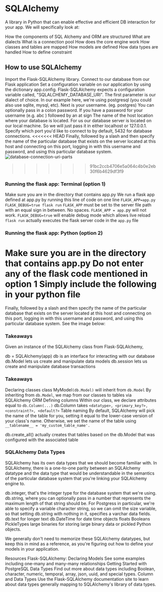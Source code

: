 # SQLAlchemy
A library in Python that can enable effective and efficient DB interaction for your app.
We will specifically look at:

How the components of SQL Alchemy and ORM are structured
What are dialects
What is a connection pool
How does the core engine work
How classes and tables are mapped
How models are defined
How data types are handled
How to define constraint

## How to use SQLAlchemy
Import the Flask-SQLAlchemy library.
Connect to our database from our Flask application
Set a configuration variable on our application by using the dictionary app.config. Flask-SQLAlchemy expects a configuration variable called, "SQLALCHEMY_DATABASE_URI".
The first parameter is our dialect of choice. In our example here, we're using postgresql (you could also use sqlite, mysql, etc).
Next is your username. (eg. postgres)
You can optionally pass in a colon password. If you have a password for your username (e.g. abc )
followed by an at sign
The name of the host location where your database is located.
For us our database server is located on our local machine. So we will just pass it in either localhost or 127.0.0.1.
Specify which port you'd like to connect to by default, 5432 for database connections.
<<<<<<< HEAD
Finally, followed by a slash and then specify the name of the particular database that exists on the server located at this host and connecting on this port, logging in with this username and password, and using this particular database system.
![database-connection-uri-parts](https://user-images.githubusercontent.com/60733003/182041499-e122f18c-27db-4515-94ac-a37d91202820.png)
>>>>>>> 91bc2ccb4706e5a064c4b0e2eb30f6b4629df3f9

### Running the flask app: Terminal (option 1)

Make sure you are in the directory that contains app.py
We run a flask app defined at app.py by running this line of code on one line
```FLASK_APP=app.py FLASK_DEBUG=true flask run```
```FLASK_APP``` must be set to the server file path with an equal sign in between. No spaces. ```FLASK_APP = app.```py will not work.
```FLASK_DEBUG=true``` will enable debug mode which allows live reload
```flask run``` actually executes the flask server code in the ```app.py``` file


### Running the flask app: Python (option 2)
Make sure you are in the directory that contains app.py
Do not enter any of the flask code mentioned in option 1
Simply include the following in your python file
=======
Finally, followed by a slash and then specify the name of the particular database that exists on the server located at this host and connecting on this port, logging in with this username and password, and using this particular database system. See the image below:

### Takeaways
Given an instance of the SQLAlchemy class from Flask-SQLAlchemy,

db = SQLAlchemy(app)
db is an interface for interacting with our database
db.Model lets us create and manipulate data models
db.session lets us create and manipulate database transactions

### Takeaways
Declaring classes
class MyModel```(db.Model)``` will inherit from ```db.Model```
By inheriting from ```db.Model```, we map from our classes to tables via SQLAlchemy ORM
Defining columns
Within our class, we declare attributes equal to ```db.Column(...)```
db.Column takes ```<datatype>, <primary_key?>, <constraint?>, <default?>```
Table naming
By default, SQLAlchemy will pick the name of the table for you, setting it equal to the lower-case version of your class's name. Otherwise, we set the name of the table using``` __tablename__ = 'my_custom_table_name'.```

db.create_all() actually creates that tables based on the db.Model that was configured with the associated table

### SQLAlchemy Data Types
SQLAlchemy has its own data types that we should become familiar with. In SQLAlchemy, there is a one-to-one parity between an SQLAlchemy datatype and the data type that would be understandable in the semantics of the particular database system that you're linking your SQLAlchemy engine to.

db.integer, that's the integer type for the database system that we're using.
db.string, where you can optionally pass in a number that represents the maximum length of that string should be. For Postgress in particular, we're able to specify a variable character string, so we can omit the size variable, so that setting db.string with nothing in it, specifies a varchar data fields.
db.text for longer text
db.DateTime for date time objects
floats
Booleans
PickleTypes
large binaries for storing large binary data or pickled Python objects.


We generally don't need to memorize these SQLAlchemy datatypes, but keep this in mind as a reference, as you're figuring out how to define your models in your application.

Resources
Flask-SQLAlchemy: Declaring Models
See some examples including one-many and many-many relationships
Getting Started with PostgreSQL Data Types
Find out more about data types including Boolean, character, numeric, temporal, array, json, uuid, and special types.
Column and Data Types
Use the Flask-SQLAlchemy documentation site to learn about data types generally mapping to SQLAlchemy's library of data types.